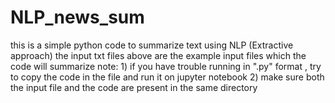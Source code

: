 # NLP_news_sum
this is a simple python code to summarize text using NLP (Extractive approach)
the input txt files above are the example input files which the code will summarize
note: 1) if you have trouble running in ".py" format , try to copy the code in the file and run it on jupyter notebook
2) make sure both the input file and the code are present in the same directory
